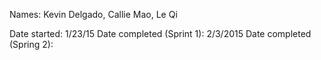 Names: Kevin Delgado, Callie Mao, Le Qi

Date started: 1/23/15
Date completed (Sprint 1): 2/3/2015
Date completed (Spring 2):